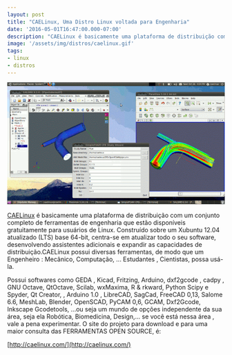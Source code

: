 ```yaml
---
layout: post
title: "CAELinux, Uma Distro Linux voltada para Engenharia"
date: '2016-05-01T16:47:00.000-07:00'
description: "CAELinux é basicamente uma plataforma de distribuição com um conjunto completo de ferramentas de engenharia que estão disponíveis gratuitamente para usuários de Linux."
image: '/assets/img/distros/caelinux.gif'
tags:
- linux
- distros
---
```


![Caelinux Blog Linux Terminal Root](/assets/img/distros/caelinux.gif)

[CAELinux](http://caelinux.com/) é basicamente uma plataforma de distribuição com um conjunto completo de ferramentas de engenharia que estão disponíveis gratuitamente para usuários de Linux. Construído sobre um Xubuntu 12.04 atualizado (LTS) base 64-bit, centra-se em atualizar todo o seu software, desenvolvendo assistentes adicionais e expandir as capacidades de distribuição.CAELinux possui diversas ferramentas, de modo que um Engenheiro : Mecânico, Computação, ... Estudantes , Cientistas, possa usá-la.

Possui softwares como GEDA , Kicad, Fritzing, Arduino, dxf2gcode , cadpy , GNU Octave, QtOctave, Scilab, wxMaxima, R & rkward, Python Scipy e Spyder, Qt Creator, ​​, Arduino 1.0 , LibreCAD, SagCad, FreeCAD 0,13, Salome 6.6, MeshLab, Blender, OpenSCAD, PyCAM 0,6, GCAM, Dxf2Gcode, Inkscape Gcodetools, ...ou seja um mundo de opções independente da sua área, seja ela Robótica, Biomedicina, Design,... se você está nessa área , vale a pena experimentar. O site do projeto para download e para uma maior consulta das FERRAMENTAS OPEN SOURCE, é:

[http://caelinux.com/](http://caelinux.com/)

<script async src="https://pagead2.googlesyndication.com/pagead/js/adsbygoogle.js"></script>

<!-- Informat -->
<ins class="adsbygoogle"
 style="display:block"
 data-ad-client="ca-pub-2838251107855362"
 data-ad-slot="2327980059"
 data-ad-format="auto"
 data-full-width-responsive="true"></ins>

<script>
(adsbygoogle = window.adsbygoogle || []).push({});
</script>



